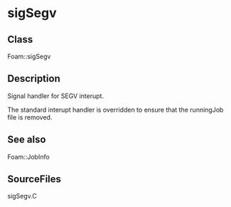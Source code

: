 # sigSegv 
## Class
Foam::sigSegv

## Description
Signal handler for SEGV interupt.

The standard interupt handler is overridden to ensure that the
runningJob file is removed.

## See also
Foam::JobInfo

## SourceFiles
sigSegv.C

